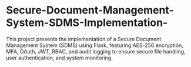 # Secure-Document-Management-System-SDMS-Implementation-
This project presents the implementation of a Secure Document Management System (SDMS) using Flask, featuring AES-256 encryption, MFA, OAuth, JWT, RBAC, and audit logging to ensure secure file handling, user authentication, and system monitoring.
